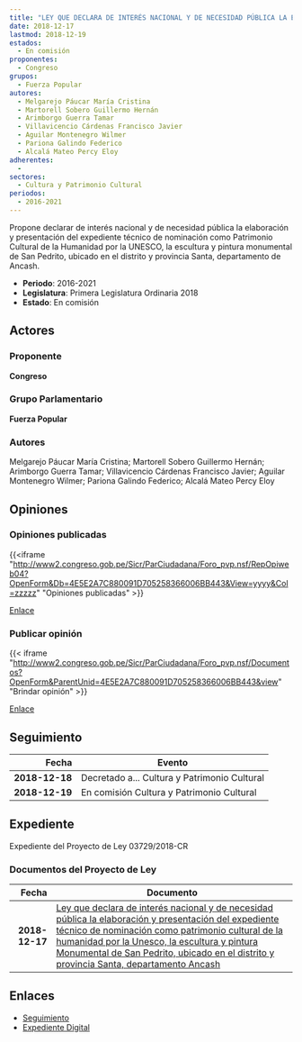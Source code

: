 ```yaml
---
title: "LEY QUE DECLARA DE INTERÉS NACIONAL Y DE NECESIDAD PÚBLICA LA ELABORACIÓN Y PRESENTACIÓN DEL EXPEDIENTE TÉCNICO DE NOMINACIÓN COMO PATRIMONIO CULTURAL DE LA HUMANIDAD POR LA UNESCO, LA ESCULTURA Y PINTURA MONUMENTAL DE SAN PEDRITO, UBICADO EN EL DISTRITO Y PROVINCIA SANTA, DEPARTAMENTO DE ANCASH"
date: 2018-12-17
lastmod: 2018-12-19
estados: 
  - En comisión
proponentes: 
  - Congreso
grupos: 
  - Fuerza Popular
autores: 
  - Melgarejo Páucar María Cristina
  - Martorell Sobero Guillermo Hernán
  - Arimborgo Guerra Tamar
  - Villavicencio Cárdenas Francisco Javier
  - Aguilar Montenegro Wilmer
  - Pariona Galindo Federico
  - Alcalá Mateo Percy Eloy
adherentes: 
  - 
sectores: 
  - Cultura y Patrimonio Cultural
periodos: 
  - 2016-2021
---
```


Propone declarar de interés nacional y de necesidad pública la elaboración y presentación del expediente técnico de nominación como Patrimonio Cultural de la Humanidad por la UNESCO, la escultura y pintura monumental de San Pedrito, ubicado en el distrito y provincia Santa, departamento de Ancash.

- **Periodo**: 2016-2021
- **Legislatura**: Primera Legislatura Ordinaria 2018
- **Estado**: En comisión

## Actores

### Proponente

**Congreso**

### Grupo Parlamentario

**Fuerza Popular**

### Autores

Melgarejo Páucar María Cristina; Martorell Sobero Guillermo Hernán; Arimborgo Guerra Tamar; Villavicencio Cárdenas Francisco Javier; Aguilar Montenegro Wilmer; Pariona Galindo Federico; Alcalá Mateo Percy Eloy


## Opiniones

### Opiniones publicadas

{{<iframe "http://www2.congreso.gob.pe/Sicr/ParCiudadana/Foro_pvp.nsf/RepOpiweb04?OpenForm&Db=4E5E2A7C880091D705258366006BB443&View=yyyy&Col=zzzzz" "Opiniones publicadas" >}}

[Enlace](http://www2.congreso.gob.pe/Sicr/ParCiudadana/Foro_pvp.nsf/RepOpiweb04?OpenForm&Db=4E5E2A7C880091D705258366006BB443&View=yyyy&Col=zzzzz)
### Publicar opinión

{{< iframe "http://www2.congreso.gob.pe/Sicr/ParCiudadana/Foro_pvp.nsf/Documentos?OpenForm&ParentUnid=4E5E2A7C880091D705258366006BB443&view" "Brindar opinión" >}}

[Enlace](http://www2.congreso.gob.pe/Sicr/ParCiudadana/Foro_pvp.nsf/Documentos?OpenForm&ParentUnid=4E5E2A7C880091D705258366006BB443&view)

## Seguimiento

| Fecha | Evento |
|------:|--------|
| **2018-12-18** | Decretado a... Cultura y Patrimonio Cultural|
| **2018-12-19** | En comisión Cultura y Patrimonio Cultural|


## Expediente

Expediente del Proyecto de Ley 03729/2018-CR


### Documentos del Proyecto de Ley

| Fecha | Documento |
|------:|--------|
| **2018-12-17** | [Ley que declara de interés nacional y de necesidad pública la elaboración y presentación del expediente técnico de nominación como patrimonio cultural de la humanidad por la Unesco, la escultura y pintura Monumental de San Pedrito, ubicado en el distrito y provincia Santa, departamento Ancash](http://www.leyes.congreso.gob.pe/Documentos/2016_2021/Proyectos_de_Ley_y_de_Resoluciones_Legislativas/PL0372920181217..pdf) |

## Enlaces 

- [Seguimiento](http://www2.congreso.gob.pehttp://www2.congreso.gob.pe/Sicr/TraDocEstProc/CLProLey2016.nsf/f7fff46988ca05b1052578e100829cc7/ce00cb872fd0f574052583660082bcf6?OpenDocument)
- [Expediente Digital](http://www2.congreso.gob.pehttp://www2.congreso.gob.pe/Sicr/TraDocEstProc/CLProLey2016.nsf/f7fff46988ca05b1052578e100829cc7/ce00cb872fd0f574052583660082bcf6?OpenDocument&Click=05257FB7005EB655.eb71d0cf91d8294e05256cdf006b5706/$Body/0.1C6C)
